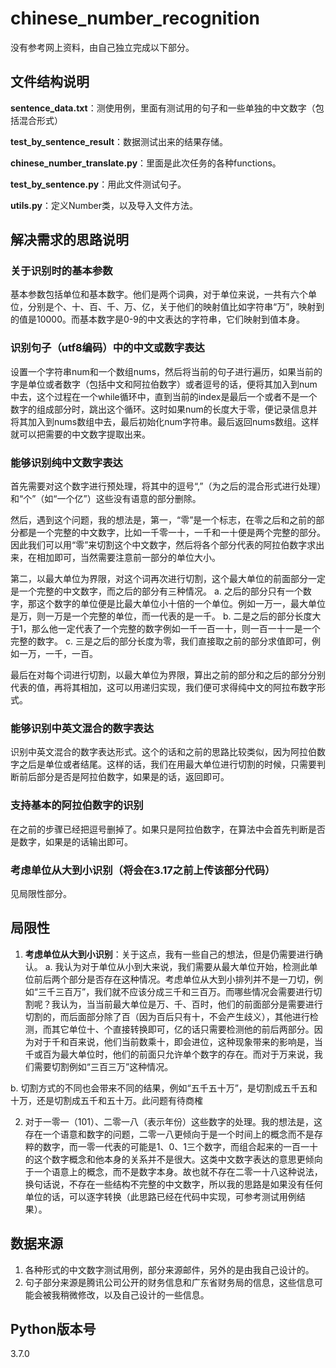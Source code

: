 # chinese_number_recognition
没有参考网上资料，由自己独立完成以下部分。

## 文件结构说明
**sentence_data.txt**：测使用例，里面有测试用的句子和一些单独的中文数字（包括混合形式）

**test_by_sentence_result**：数据测试出来的结果存储。

**chinese_number_translate.py**：里面是此次任务的各种functions。

**test_by_sentence.py**：用此文件测试句子。

**utils.py**：定义Number类，以及导入文件方法。

## 解决需求的思路说明
### 关于识别时的基本参数
基本参数包括单位和基本数字。他们是两个词典，对于单位来说，一共有六个单位，分别是个、十、百、千、万、亿，关于他们的映射值比如字符串“万”，映射到的值是10000。而基本数字是0-9的中文表达的字符串，它们映射到值本身。

### 识别句子（utf8编码）中的中文或数字表达
设置一个字符串num和一个数组nums，然后将当前的句子进行遍历，如果当前的字是单位或者数字（包括中文和阿拉伯数字）或者逗号的话，便将其加入到num中去，这个过程在一个while循环中，直到当前的index是最后一个或者不是一个数字的组成部分时，跳出这个循环。这时如果num的长度大于零，便记录信息并将其加入到nums数组中去，最后初始化num字符串。最后返回nums数组。这样就可以把需要的中文数字提取出来。

### 能够识别纯中文数字表达
首先需要对这个数字进行预处理，将其中的逗号“,”（为之后的混合形式进行处理）和“个”（如“一个亿”）这些没有语意的部分删除。

然后，遇到这个问题，我的想法是，第一，“零”是一个标志，在零之后和之前的部分都是一个完整的中文数字，比如一千零一十，一千和一十便是两个完整的部分。因此我们可以用“零”来切割这个中文数字，然后将各个部分代表的阿拉伯数字求出来，在相加即可，当然需要注意前一部分的单位大小。

第二，以最大单位为界限，对这个词再次进行切割，这个最大单位的前面部分一定是一个完整的中文数字，而之后的部分有三种情况。
a. 之后的部分只有一个数字，那这个数字的单位便是比最大单位小十倍的一个单位。例如一万一，最大单位是万，则一万是一个完整的单位，而一代表的是一千。
b. 二是之后的部分长度大于1，那么他一定代表了一个完整的数字例如一千一百一十，则一百一十一是一个完整的数字。
c. 三是之后的部分长度为零，我们直接取之前的部分求值即可，例如一万，一千，一百。

最后在对每个词进行切割，以最大单位为界限，算出之前的部分和之后的部分分别代表的值，再将其相加，这可以用递归实现，我们便可求得纯中文的阿拉布数字形式。

### 能够识别中英文混合的数字表达
识别中英文混合的数字表达形式。这个的话和之前的思路比较类似，因为阿拉伯数字之后是单位或者结尾。这样的话，我们在用最大单位进行切割的时候，只需要判断前后部分是否是阿拉伯数字，如果是的话，返回即可。

### 支持基本的阿拉伯数字的识别
在之前的步骤已经把逗号删掉了。如果只是阿拉伯数字，在算法中会首先判断是否是数字，如果是的话输出即可。

### 考虑单位从大到小识别（将会在3.17之前上传该部分代码）
见局限性部分。

## 局限性
1. **考虑单位从大到小识别**：关于这点，我有一些自己的想法，但是仍需要进行确认。
a. 我认为对于单位从小到大来说，我们需要从最大单位开始，检测此单位前后两个部分是否存在这种情况。考虑单位从大到小排列并不是一刀切，例如“三千三百万”，我们就不应该分成三千和三百万。而哪些情况会需要进行切割呢？我认为，当当前最大单位是万、千、百时，他们的前面部分是需要进行切割的，而后面部分除了百（因为百后只有十，不会产生歧义），其他进行检测，而其它单位十、个直接转换即可，亿的话只需要检测他的前后两部分。因为对于千和百来说，他们当前数乘十，即会进位，这种现象带来的影响是，当千或百为最大单位时，他们的前面只允许单个数字的存在。而对于万来说，我们需要切割例如“三百三万”这种情况。

b. 切割方式的不同也会带来不同的结果，例如“五千五十万”，是切割成五千五和十万，还是切割成五千和五十万。此问题有待商榷

2. 对于一零一（101）、二零一八（表示年份）这些数字的处理。我的想法是，这存在一个语意和数字的问题，二零一八更倾向于是一个时间上的概念而不是存粹的数字，而一零一代表的可能是1、0、1三个数字，而组合起来的一百一十的这个数字概念和他本身的关系并不是很大。这类中文数字表达的意思更倾向于一个语意上的概念，而不是数字本身。故也就不存在二零一十八这种说法，换句话说，不存在一些结构不完整的中文数字，所以我的思路是如果没有任何单位的话，可以逐字转换（此思路已经在代码中实现，可参考测试用例结果）。

## 数据来源
1. 各种形式的中文数字测试用例，部分来源邮件，另外的是由我自己设计的。
2. 句子部分来源是腾讯公司公开的财务信息和广东省财务局的信息，这些信息可能会被我稍微修改，以及自己设计的一些信息。

## Python版本号
3.7.0
